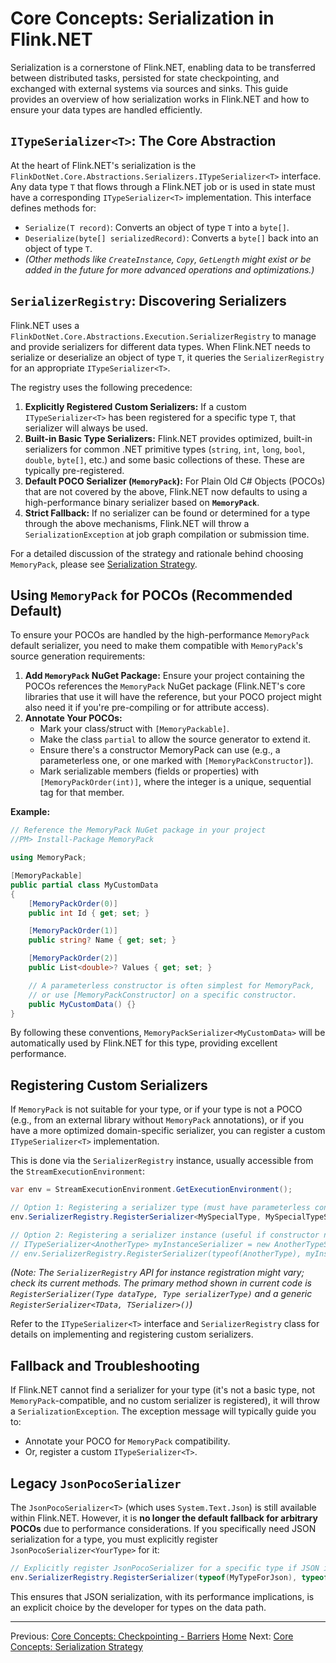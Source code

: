 # Core Concepts: Serialization in Flink.NET

Serialization is a cornerstone of Flink.NET, enabling data to be transferred between distributed tasks, persisted for state checkpointing, and exchanged with external systems via sources and sinks. This guide provides an overview of how serialization works in Flink.NET and how to ensure your data types are handled efficiently.

## `ITypeSerializer<T>`: The Core Abstraction

At the heart of Flink.NET's serialization is the `FlinkDotNet.Core.Abstractions.Serializers.ITypeSerializer<T>` interface. Any data type `T` that flows through a Flink.NET job or is used in state must have a corresponding `ITypeSerializer<T>` implementation. This interface defines methods for:

*   `Serialize(T record)`: Converts an object of type `T` into a `byte[]`.
*   `Deserialize(byte[] serializedRecord)`: Converts a `byte[]` back into an object of type `T`.
*   *(Other methods like `CreateInstance`, `Copy`, `GetLength` might exist or be added in the future for more advanced operations and optimizations.)*

## `SerializerRegistry`: Discovering Serializers

Flink.NET uses a `FlinkDotNet.Core.Abstractions.Execution.SerializerRegistry` to manage and provide serializers for different data types. When Flink.NET needs to serialize or deserialize an object of type `T`, it queries the `SerializerRegistry` for an appropriate `ITypeSerializer<T>`.

The registry uses the following precedence:

1.  **Explicitly Registered Custom Serializers:** If a custom `ITypeSerializer<T>` has been registered for a specific type `T`, that serializer will always be used.
2.  **Built-in Basic Type Serializers:** Flink.NET provides optimized, built-in serializers for common .NET primitive types (`string`, `int`, `long`, `bool`, `double`, `byte[]`, etc.) and some basic collections of these. These are typically pre-registered.
3.  **Default POCO Serializer (`MemoryPack`):** For Plain Old C# Objects (POCOs) that are not covered by the above, Flink.NET now defaults to using a high-performance binary serializer based on **`MemoryPack`**.
4.  **Strict Fallback:** If no serializer can be found or determined for a type through the above mechanisms, Flink.NET will throw a `SerializationException` at job graph compilation or submission time.

For a detailed discussion of the strategy and rationale behind choosing `MemoryPack`, please see [Serialization Strategy](./Core-Concepts-Serialization-Strategy.md).

## Using `MemoryPack` for POCOs (Recommended Default)

To ensure your POCOs are handled by the high-performance `MemoryPack` default serializer, you need to make them compatible with `MemoryPack`'s source generation requirements:

1.  **Add `MemoryPack` NuGet Package:** Ensure your project containing the POCOs references the `MemoryPack` NuGet package (Flink.NET's core libraries that use it will have the reference, but your POCO project might also need it if you're pre-compiling or for attribute access).
2.  **Annotate Your POCOs:**
    *   Mark your class/struct with `[MemoryPackable]`.
    *   Make the class `partial` to allow the source generator to extend it.
    *   Ensure there's a constructor MemoryPack can use (e.g., a parameterless one, or one marked with `[MemoryPackConstructor]`).
    *   Mark serializable members (fields or properties) with `[MemoryPackOrder(int)]`, where the integer is a unique, sequential tag for that member.

**Example:**

```csharp
// Reference the MemoryPack NuGet package in your project
//PM> Install-Package MemoryPack

using MemoryPack;

[MemoryPackable]
public partial class MyCustomData
{
    [MemoryPackOrder(0)]
    public int Id { get; set; }

    [MemoryPackOrder(1)]
    public string? Name { get; set; }

    [MemoryPackOrder(2)]
    public List<double>? Values { get; set; }

    // A parameterless constructor is often simplest for MemoryPack,
    // or use [MemoryPackConstructor] on a specific constructor.
    public MyCustomData() {}
}
```

By following these conventions, `MemoryPackSerializer<MyCustomData>` will be automatically used by Flink.NET for this type, providing excellent performance.

## Registering Custom Serializers

If `MemoryPack` is not suitable for your type, or if your type is not a POCO (e.g., from an external library without `MemoryPack` annotations), or if you have a more optimized domain-specific serializer, you can register a custom `ITypeSerializer<T>` implementation.

This is done via the `SerializerRegistry` instance, usually accessible from the `StreamExecutionEnvironment`:

```csharp
var env = StreamExecutionEnvironment.GetExecutionEnvironment();

// Option 1: Registering a serializer type (must have parameterless constructor)
env.SerializerRegistry.RegisterSerializer<MySpecialType, MySpecialTypeSerializer>();

// Option 2: Registering a serializer instance (useful if constructor needs arguments)
// ITypeSerializer<AnotherType> myInstanceSerializer = new AnotherTypeSerializer("config_value");
// env.SerializerRegistry.RegisterSerializer(typeof(AnotherType), myInstanceSerializer); // (Assuming an overload for instance registration exists or is added)
```
*(Note: The `SerializerRegistry` API for instance registration might vary; check its current methods. The primary method shown in current code is `RegisterSerializer(Type dataType, Type serializerType)` and a generic `RegisterSerializer<TData, TSerializer>()`)*

Refer to the `ITypeSerializer<T>` interface and `SerializerRegistry` class for details on implementing and registering custom serializers.

## Fallback and Troubleshooting

If Flink.NET cannot find a serializer for your type (it's not a basic type, not `MemoryPack`-compatible, and no custom serializer is registered), it will throw a `SerializationException`. The exception message will typically guide you to:
*   Annotate your POCO for `MemoryPack` compatibility.
*   Or, register a custom `ITypeSerializer<T>`.

## Legacy `JsonPocoSerializer`

The `JsonPocoSerializer<T>` (which uses `System.Text.Json`) is still available within Flink.NET. However, it is **no longer the default fallback for arbitrary POCOs** due to performance considerations. If you specifically need JSON serialization for a type, you must explicitly register `JsonPocoSerializer<YourType>` for it:

```csharp
// Explicitly register JsonPocoSerializer for a specific type if JSON is needed
env.SerializerRegistry.RegisterSerializer(typeof(MyTypeForJson), typeof(JsonPocoSerializer<MyTypeForJson>));
```

This ensures that JSON serialization, with its performance implications, is an explicit choice by the developer for types on the data path.

---
Previous: [Core Concepts: Checkpointing - Barriers](./Core-Concepts-Checkpointing-Barriers.md)
[Home](https://github.com/devstress/FLINK.NET/blob/main/docs/wiki/Wiki-Structure-Outline.md)
Next: [Core Concepts: Serialization Strategy](./Core-Concepts-Serialization-Strategy.md)
